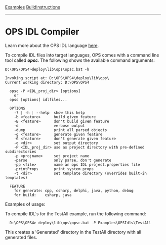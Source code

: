 [Examples](SimpleCpp.md) [BuildInstructions](BuildInstructions.md)

---

# OPS IDL Compiler #
Learn more about the OPS IDL language [here](IDLLanguage.md).

To compile IDL files into target languages, OPS comes with a command line tool called ***opsc***.
The following shows the available command arguments:

```
D:\OPS\OPS4>deploy\lib\ops\opsc.bat -h

Invoking script at: D:\OPS\OPS4\deploy\lib\ops\
Current working directory: D:\OPS\OPS4

  opsc -P <IDL_proj_dir> [options]
    or
  opsc [options] idlfiles...

  OPTIONS
    -? | -h | --help  show this help
    -b <feature>      build given feature
    -B <feature>      don't build given feature
    -d                verbose output
    -dump             print all parsed objects
    -g <feature>      generate given feature
    -G <feature>      don't generate given feature
    -o <dir>          set output directory
    -P <IDL_proj_dir> use as project directory with pre-defined subdirectories
    -p <projname>     set project name
    -parse            only parse, don't generate
    -pp <file>        name an ops IDL project.properties file
    -printProps       print system props
    -t <dir>          set template directory (overrides built-in templates)

  FEATURE
    for generate: cpp, csharp, delphi, java, python, debug
    for build:    csharp, java

```

Examples of usage:

To compile IDL's for the TestAll example, run the following command:
```
  D:\OPS\OPS4> deploy\lib\ops\opsc.bat -P Examples\OPSIdls\TestAll
```
This creates a 'Generated' directory in the TestAll directory with all generated files.
